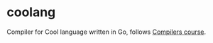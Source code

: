 # coolang
Compiler for Cool language written in Go, follows [Compilers course](https://online.stanford.edu/courses/soe-ycscs1-compilers).
